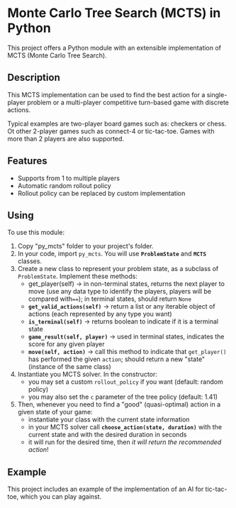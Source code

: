 
# Monte Carlo Tree Search (MCTS) in Python

This project offers a Python module with an extensible implementation of MCTS (Monte Carlo Tree Search).

## Description

This MCTS implementation can be used to find the best action for a single-player problem or a multi-player competitive turn-based game with discrete actions.

Typical examples are two-player board games such as: checkers or chess. Ot other 2-player games such as connect-4 or tic-tac-toe. Games with more than 2 players are also supported.

## Features

- Supports from 1 to multiple players
- Automatic random rollout policy
- Rollout policy can be replaced by custom implementation


## Using

To use this module: 
1. Copy "py_mcts" folder to your project's folder.
2. In your code, import `py_mcts`. You will use **`ProblemState`** and **`MCTS`** classes.
3. Create a new class to represent your problem state, as a subclass of `ProblemState`. Implement these methods:
   * get_player(self) -> in non-terminal states, returns the next player to move (use any data type to identify the players, players will be compared with`==`); in terminal states, should return `None`
   * **`get_valid_actions(self)`** -> return a list or any iterable object of actions (each represented by any type you want)
   * **`is_terminal(self)`** -> returns boolean to indicate if it is a terminal state
   * **`game_result(self, player)`** -> used in terminal states, indicates the score for any given player
   * **`move(self, action)`** -> call this method to indicate that `get_player()` has performed the given `action`; should return a new "state" (instance of the same class)
4. Instantiate you MCTS solver. In the constructor:
   * you may set a custom `rollout_policy` if you want (default: random policy)
   * you may also set the `c` parameter of the tree policy (default: 1.41)
5. Then, whenever you need to find a "good" (quasi-optimal) action in a given state of your game:
   * instantiate your class with the current state information
   * in your MCTS solver call **`choose_action(state, duration)`** with the current state and with the desired duration in seconds
   * it will run for the desired time, then *it will return the recommended action*!


## Example

This project includes an example of the implementation of an AI for tic-tac-toe, which you can play against.
